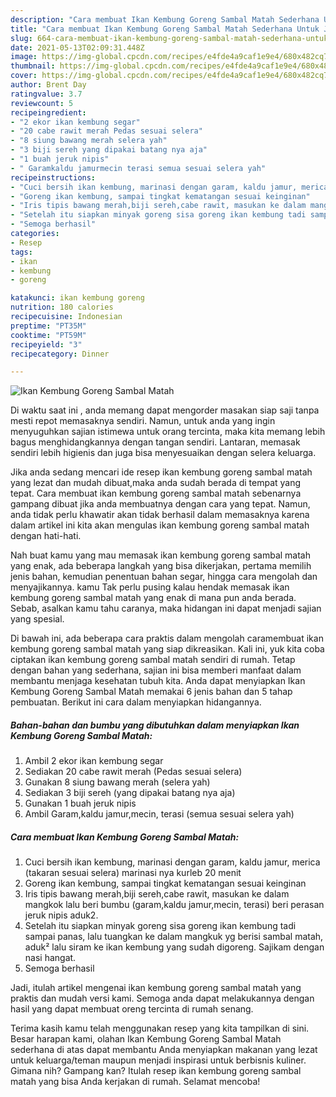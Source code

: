 ```yaml
---
description: "Cara membuat Ikan Kembung Goreng Sambal Matah Sederhana Untuk Jualan"
title: "Cara membuat Ikan Kembung Goreng Sambal Matah Sederhana Untuk Jualan"
slug: 664-cara-membuat-ikan-kembung-goreng-sambal-matah-sederhana-untuk-jualan
date: 2021-05-13T02:09:31.448Z
image: https://img-global.cpcdn.com/recipes/e4fde4a9caf1e9e4/680x482cq70/ikan-kembung-goreng-sambal-matah-foto-resep-utama.jpg
thumbnail: https://img-global.cpcdn.com/recipes/e4fde4a9caf1e9e4/680x482cq70/ikan-kembung-goreng-sambal-matah-foto-resep-utama.jpg
cover: https://img-global.cpcdn.com/recipes/e4fde4a9caf1e9e4/680x482cq70/ikan-kembung-goreng-sambal-matah-foto-resep-utama.jpg
author: Brent Day
ratingvalue: 3.7
reviewcount: 5
recipeingredient:
- "2 ekor ikan kembung segar"
- "20 cabe rawit merah Pedas sesuai selera"
- "8 siung bawang merah selera yah"
- "3 biji sereh yang dipakai batang nya aja"
- "1 buah jeruk nipis"
- " Garamkaldu jamurmecin terasi semua sesuai selera yah"
recipeinstructions:
- "Cuci bersih ikan kembung, marinasi dengan garam, kaldu jamur, merica (takaran sesuai selera) marinasi nya kurleb 20 menit"
- "Goreng ikan kembung, sampai tingkat kematangan sesuai keinginan"
- "Iris tipis bawang merah,biji sereh,cabe rawit, masukan ke dalam mangkok lalu beri bumbu (garam,kaldu jamur,mecin, terasi) beri perasan jeruk nipis aduk2."
- "Setelah itu siapkan minyak goreng sisa goreng ikan kembung tadi sampai panas, lalu tuangkan ke dalam mangkuk yg berisi sambal matah, aduk² lalu siram ke ikan kembung yang sudah digoreng. Sajikam dengan nasi hangat."
- "Semoga berhasil"
categories:
- Resep
tags:
- ikan
- kembung
- goreng

katakunci: ikan kembung goreng 
nutrition: 180 calories
recipecuisine: Indonesian
preptime: "PT35M"
cooktime: "PT59M"
recipeyield: "3"
recipecategory: Dinner

---
```



![Ikan Kembung Goreng Sambal Matah](https://img-global.cpcdn.com/recipes/e4fde4a9caf1e9e4/680x482cq70/ikan-kembung-goreng-sambal-matah-foto-resep-utama.jpg)

Di waktu  saat ini , anda memang dapat mengorder masakan siap saji tanpa mesti repot memasaknya sendiri. Namun, untuk anda yang ingin menyuguhkan sajian istimewa untuk orang tercinta, maka kita memang lebih bagus menghidangkannya dengan tangan sendiri. Lantaran, memasak sendiri lebih higienis dan juga bisa menyesuaikan dengan selera keluarga.

Jika anda sedang mencari ide resep ikan kembung goreng sambal matah yang lezat dan mudah dibuat,maka anda sudah berada di tempat yang tepat. Cara membuat ikan kembung goreng sambal matah  sebenarnya gampang dibuat jika anda membuatnya dengan cara yang tepat. Namun, anda tidak perlu khawatir akan tidak berhasil dalam memasaknya 
karena dalam artikel ini kita akan mengulas ikan kembung goreng sambal matah dengan hati-hati.  



Nah buat kamu yang mau memasak ikan kembung goreng sambal matah yang enak, ada beberapa langkah yang bisa dikerjakan, pertama memilih jenis bahan, kemudian penentuan bahan segar, hingga cara mengolah dan menyajikannya. kamu Tak perlu pusing kalau hendak memasak ikan kembung goreng sambal matah yang enak di mana pun anda berada. Sebab, asalkan kamu  tahu caranya, maka hidangan ini dapat menjadi sajian yang spesial.

Di bawah ini, ada beberapa cara praktis  dalam mengolah caramembuat ikan kembung goreng sambal matah yang siap dikreasikan. Kali ini, yuk kita coba ciptakan ikan kembung goreng sambal matah sendiri di rumah. Tetap dengan bahan yang sederhana, sajian ini bisa memberi manfaat dalam membantu menjaga kesehatan tubuh kita. Anda dapat menyiapkan Ikan Kembung Goreng Sambal Matah memakai 6 jenis bahan dan 5 tahap pembuatan. Berikut ini cara dalam menyiapkan hidangannya.

<!--inarticleads1-->

##### Bahan-bahan dan bumbu yang dibutuhkan dalam menyiapkan Ikan Kembung Goreng Sambal Matah:

1. Ambil 2 ekor ikan kembung segar
1. Sediakan 20 cabe rawit merah (Pedas sesuai selera)
1. Gunakan 8 siung bawang merah (selera yah)
1. Sediakan 3 biji sereh (yang dipakai batang nya aja)
1. Gunakan 1 buah jeruk nipis
1. Ambil  Garam,kaldu jamur,mecin, terasi (semua sesuai selera yah)




<!--inarticleads2-->

##### Cara membuat Ikan Kembung Goreng Sambal Matah:

1. Cuci bersih ikan kembung, marinasi dengan garam, kaldu jamur, merica (takaran sesuai selera) marinasi nya kurleb 20 menit
1. Goreng ikan kembung, sampai tingkat kematangan sesuai keinginan
1. Iris tipis bawang merah,biji sereh,cabe rawit, masukan ke dalam mangkok lalu beri bumbu (garam,kaldu jamur,mecin, terasi) beri perasan jeruk nipis aduk2.
1. Setelah itu siapkan minyak goreng sisa goreng ikan kembung tadi sampai panas, lalu tuangkan ke dalam mangkuk yg berisi sambal matah, aduk² lalu siram ke ikan kembung yang sudah digoreng. Sajikam dengan nasi hangat.
1. Semoga berhasil




Jadi, itulah artikel mengenai  ikan kembung goreng sambal matah  yang praktis dan mudah versi kami. Semoga anda dapat melakukannya dengan hasil yang dapat membuat oreng tercinta di rumah senang. 

Terima kasih kamu telah menggunakan resep yang kita tampilkan di sini. Besar harapan kami, olahan  Ikan Kembung Goreng Sambal Matah sederhana di atas dapat membantu Anda menyiapkan makanan yang lezat untuk keluarga/teman maupun menjadi inspirasi untuk berbisnis kuliner. Gimana nih? Gampang kan? Itulah resep ikan kembung goreng sambal matah yang bisa Anda kerjakan di rumah. Selamat mencoba!

